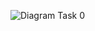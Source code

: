 ![Diagram Task 0](//wsl.localhost/Ubuntu-24.04/home/ravou/holbertonschool-system_engineering-devops/web_infrastructure_design/diagram/Task_0.png)
